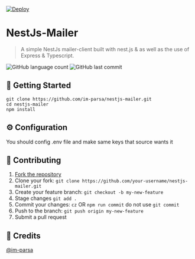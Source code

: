 [![Deploy](https://www.herokucdn.com/deploy/button.svg)](https://heroku.com/deploy?template=https://github.com/im-parsa/nestjs-mailer)

# NestJs-Mailer
> A simple NestJs mailer-client built with nest.js & as well as the use of Express & Typescript.

<p align="left">
    <img alt="GitHub language count" src="https://img.shields.io/github/languages/count/im-parsa/nestjs-mailer">	
    <img alt="GitHub last commit" src="https://img.shields.io/github/last-commit/im-parsa/nestjs-mailer">
<p>

## 🚀 Getting Started

```
git clone https://github.com/im-parsa/nestjs-mailer.git
cd nestjs-mailer
npm install
```


## ⚙️ Configuration

You should config .env file and make same keys that source wants it


## 🤝 Contributing

1. [Fork the repository](https://github.com/im-parsa/nestjs-mailer/fork)
2. Clone your fork: `git clone https://github.com/your-username/nestjs-mailer.git`
3. Create your feature branch: `git checkout -b my-new-feature`
4. Stage changes `git add .`
5. Commit your changes: `cz` OR `npm run commit` do not use `git commit`
6. Push to the branch: `git push origin my-new-feature`
7. Submit a pull request


## 📝 Credits

[@im-parsa](https://github.com/im-parsa)
